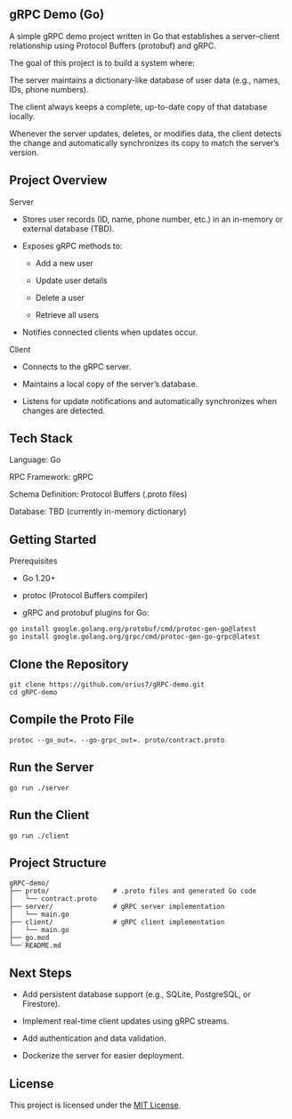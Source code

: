 ## **gRPC Demo (Go)**

A simple gRPC demo project written in Go that establishes a server–client relationship using Protocol Buffers (protobuf) and gRPC.

The goal of this project is to build a system where:

The server maintains a dictionary-like database of user data (e.g., names, IDs, phone numbers).

The client always keeps a complete, up-to-date copy of that database locally.

Whenever the server updates, deletes, or modifies data, the client detects the change and automatically synchronizes its copy to match the server’s version.

## Project Overview

Server

- Stores user records (ID, name, phone number, etc.) in an in-memory or external database (TBD).

- Exposes gRPC methods to:

  - Add a new user

  - Update user details

  - Delete a user

  - Retrieve all users

- Notifies connected clients when updates occur.

Client

- Connects to the gRPC server.

- Maintains a local copy of the server’s database.

- Listens for update notifications and automatically synchronizes when changes are detected.

## Tech Stack

Language: Go

RPC Framework: gRPC

Schema Definition: Protocol Buffers (.proto files)

Database: TBD (currently in-memory dictionary)

## Getting Started
Prerequisites

- Go 1.20+

- protoc (Protocol Buffers compiler)

- gRPC and protobuf plugins for Go:

```
go install google.golang.org/protobuf/cmd/protoc-gen-go@latest
go install google.golang.org/grpc/cmd/protoc-gen-go-grpc@latest
```

## Clone the Repository

```
git clone https://github.com/orius7/gRPC-demo.git
cd gRPC-demo
```

## Compile the Proto File

```
protoc --go_out=. --go-grpc_out=. proto/contract.proto
```

## Run the Server

```
go run ./server
```
## Run the Client

```
go run ./client
```


## Project Structure

```
gRPC-demo/
├── proto/                # .proto files and generated Go code
│   └── contract.proto
├── server/               # gRPC server implementation
│   └── main.go
├── client/               # gRPC client implementation
│   └── main.go
├── go.mod
└── README.md
```

## Next Steps

- Add persistent database support (e.g., SQLite, PostgreSQL, or Firestore).

- Implement real-time client updates using gRPC streams.

- Add authentication and data validation.

- Dockerize the server for easier deployment.

## License

This project is licensed under the [MIT License](https://github.com/orius7/gRPC-demo?tab=MIT-1-ov-file).
